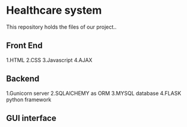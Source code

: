 # Healthcare system

This repository holds the files of our project..

## Front End
1.HTML
2.CSS
3.Javascript
4.AJAX


## Backend

1.Gunicorn server
2.SQLAlCHEMY as ORM 
3.MYSQL database
4.FLASK python framework
## GUI interface


